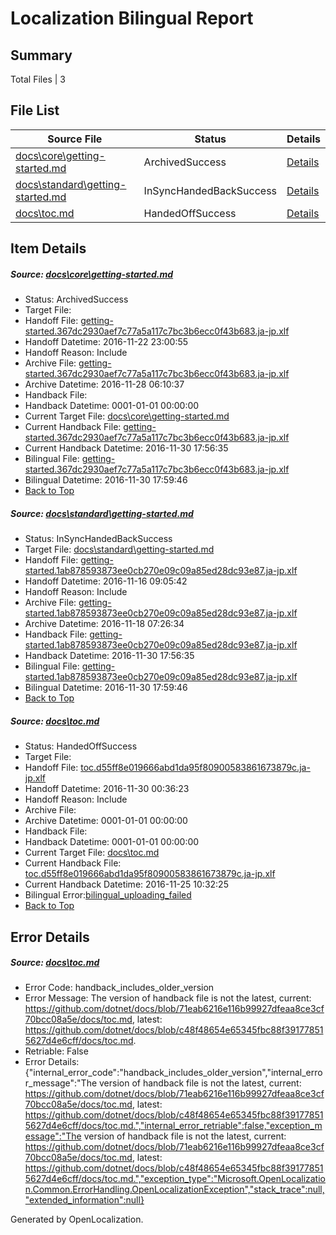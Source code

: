 # <a name='report-top'></a> Localization Bilingual Report

## Summary
 Total Files | 3

## File List
 Source File | Status | Details 
 ----------- | ------ | ------- 
 [docs\core\getting-started.md](https://github.com/dotnet/docs/blob/5c0514262e52d7c691f9a956fecfa8074e44d913/docs/core/getting-started.md) | ArchivedSuccess | [Details](#defe6350613d8e7167b0ccfe7893a4f2ba9a855443)
 [docs\standard\getting-started.md](https://github.com/dotnet/docs/blob/10e9195efdbfa031698a8b0f8e8c3479babd9727/docs/standard/getting-started.md) | InSyncHandedBackSuccess | [Details](#a08b0a0f95d43eb995f015f7e408f77fe4ab9d633366)
 [docs\toc.md](https://github.com/dotnet/docs/blob/c48f48654e65345fbc88f391778515627d4e6cff/docs/toc.md) | HandedOffSuccess | [Details](#0f5207ec6474021a15b2f7aa784a1c73e8645eb43382)

## Item Details
##### <a name='defe6350613d8e7167b0ccfe7893a4f2ba9a855443'></a> Source: [docs\core\getting-started.md](https://github.com/dotnet/docs/blob/5c0514262e52d7c691f9a956fecfa8074e44d913/docs/core/getting-started.md)
* Status: ArchivedSuccess
* Target File: 
* Handoff File: [getting-started.367dc2930aef7c77a5a117c7bc3b6ecc0f43b683.ja-jp.xlf](https://github.com/dotnet/docs.handoff/blob/0e1afb56abdcffd5e461a62853471b062976ca66/ol-handoff/dotnet/docs.ja-jp/master/ht-p1/getting-started.367dc2930aef7c77a5a117c7bc3b6ecc0f43b683.ja-jp.xlf)
* Handoff Datetime: 2016-11-22 23:00:55
* Handoff Reason: Include
* Archive File: [getting-started.367dc2930aef7c77a5a117c7bc3b6ecc0f43b683.ja-jp.xlf](https://github.com/dotnet/docs.handoff/blob/709ae86ac0aab81850251489305ec6791545def7/ol-archive/dotnet/docs.ja-jp/master/ht-p1/getting-started.367dc2930aef7c77a5a117c7bc3b6ecc0f43b683.ja-jp.xlf)
* Archive Datetime: 2016-11-28 06:10:37
* Handback File: 
* Handback Datetime: 0001-01-01 00:00:00
* Current Target File: [docs\core\getting-started.md](https://github.com/dotnet/docs.ja-jp/blob/e5349e87906c22a22e0e20845a73497c2e8b0b64/docs/core/getting-started.md)
* Current Handback File: [getting-started.367dc2930aef7c77a5a117c7bc3b6ecc0f43b683.ja-jp.xlf](https://github.com/dotnet/docs.handback/blob/ce6819634dc2d17616396fe5f387c257e6c0e2a5/ol-handback/dotnet/docs.ja-jp/master/ht-p1/getting-started.367dc2930aef7c77a5a117c7bc3b6ecc0f43b683.ja-jp.xlf)
* Current Handback Datetime: 2016-11-30 17:56:35
* Bilingual File: [getting-started.367dc2930aef7c77a5a117c7bc3b6ecc0f43b683.ja-jp.xlf](https://github.com/dotnet/docs.handback/blob/ce6819634dc2d17616396fe5f387c257e6c0e2a5/ol-handback/dotnet/docs.ja-jp/master/ht-p1/getting-started.367dc2930aef7c77a5a117c7bc3b6ecc0f43b683.ja-jp.xlf)
* Bilingual Datetime: 2016-11-30 17:59:46
* [Back to Top](#report-top)

##### <a name='a08b0a0f95d43eb995f015f7e408f77fe4ab9d633366'></a> Source: [docs\standard\getting-started.md](https://github.com/dotnet/docs/blob/10e9195efdbfa031698a8b0f8e8c3479babd9727/docs/standard/getting-started.md)
* Status: InSyncHandedBackSuccess
* Target File: [docs\standard\getting-started.md](https://github.com/dotnet/docs.ja-jp/blob/e5349e87906c22a22e0e20845a73497c2e8b0b64/docs/standard/getting-started.md)
* Handoff File: [getting-started.1ab878593873ee0cb270e09c09a85ed28dc93e87.ja-jp.xlf](https://github.com/dotnet/docs.handoff/blob/3864fdd700a36f9fa5d799ee2fe3c53862295251/ol-handoff/dotnet/docs.ja-jp/master/ht-p2/getting-started.1ab878593873ee0cb270e09c09a85ed28dc93e87.ja-jp.xlf)
* Handoff Datetime: 2016-11-16 09:05:42
* Handoff Reason: Include
* Archive File: [getting-started.1ab878593873ee0cb270e09c09a85ed28dc93e87.ja-jp.xlf](https://github.com/dotnet/docs.handoff/blob/0463cbc0cd2c36f2c1459721d992b0da8ae4da3e/ol-archive/dotnet/docs.ja-jp/master/ht-p2/getting-started.1ab878593873ee0cb270e09c09a85ed28dc93e87.ja-jp.xlf)
* Archive Datetime: 2016-11-18 07:26:34
* Handback File: [getting-started.1ab878593873ee0cb270e09c09a85ed28dc93e87.ja-jp.xlf](https://github.com/dotnet/docs.handback/blob/ce6819634dc2d17616396fe5f387c257e6c0e2a5/ol-handback/dotnet/docs.ja-jp/master/ht-p2/getting-started.1ab878593873ee0cb270e09c09a85ed28dc93e87.ja-jp.xlf)
* Handback Datetime: 2016-11-30 17:56:35
* Bilingual File: [getting-started.1ab878593873ee0cb270e09c09a85ed28dc93e87.ja-jp.xlf](https://github.com/dotnet/docs.handback/blob/ce6819634dc2d17616396fe5f387c257e6c0e2a5/ol-handback/dotnet/docs.ja-jp/master/ht-p2/getting-started.1ab878593873ee0cb270e09c09a85ed28dc93e87.ja-jp.xlf)
* Bilingual Datetime: 2016-11-30 17:59:46
* [Back to Top](#report-top)

##### <a name='0f5207ec6474021a15b2f7aa784a1c73e8645eb43382'></a> Source: [docs\toc.md](https://github.com/dotnet/docs/blob/c48f48654e65345fbc88f391778515627d4e6cff/docs/toc.md)
* Status: HandedOffSuccess
* Target File: 
* Handoff File: [toc.d55ff8e019666abd1da95f80900583861673879c.ja-jp.xlf](https://github.com/dotnet/docs.handoff/blob/c8f5821260c087412fe6f6e0099ec766841c3a16/ol-handoff/dotnet/docs.ja-jp/master/ht-p1/toc.d55ff8e019666abd1da95f80900583861673879c.ja-jp.xlf)
* Handoff Datetime: 2016-11-30 00:36:23
* Handoff Reason: Include
* Archive File: 
* Archive Datetime: 0001-01-01 00:00:00
* Handback File: 
* Handback Datetime: 0001-01-01 00:00:00
* Current Target File: [docs\toc.md](https://github.com/dotnet/docs.ja-jp/blob/c55a00c8e2637b70dac425848b6407ce9a8ae4d7/docs/toc.md)
* Current Handback File: [toc.d55ff8e019666abd1da95f80900583861673879c.ja-jp.xlf](https://github.com/dotnet/docs.handback/blob/a9ab3ad487a9c9cc36e7db583dd3fc824b3e06ac/ol-handback/dotnet/docs.ja-jp/master/ht-p1/toc.d55ff8e019666abd1da95f80900583861673879c.ja-jp.xlf)
* Current Handback Datetime: 2016-11-25 10:32:25
* Bilingual Error:[bilingual_uploading_failed](#0f5207ec6474021a15b2f7aa784a1c73e8645eb43382bilingual_uploading_failed)
* [Back to Top](#report-top)


## Error Details
##### <a name='0f5207ec6474021a15b2f7aa784a1c73e8645eb43382handback_includes_older_version'></a> Source: [docs\toc.md](#0f5207ec6474021a15b2f7aa784a1c73e8645eb43382)
* Error Code: handback_includes_older_version
* Error Message: The version of handback file is not the latest, current: https://github.com/dotnet/docs/blob/71eab6216e116b99927dfeaa8ce3cf70bcc08a5e/docs/toc.md, latest: https://github.com/dotnet/docs/blob/c48f48654e65345fbc88f391778515627d4e6cff/docs/toc.md.
* Retriable: False
* Error Details: {"internal_error_code":"handback_includes_older_version","internal_error_message":"The version of handback file is not the latest, current: https://github.com/dotnet/docs/blob/71eab6216e116b99927dfeaa8ce3cf70bcc08a5e/docs/toc.md, latest: https://github.com/dotnet/docs/blob/c48f48654e65345fbc88f391778515627d4e6cff/docs/toc.md.","internal_error_retriable":false,"exception_message":"The version of handback file is not the latest, current: https://github.com/dotnet/docs/blob/71eab6216e116b99927dfeaa8ce3cf70bcc08a5e/docs/toc.md, latest: https://github.com/dotnet/docs/blob/c48f48654e65345fbc88f391778515627d4e6cff/docs/toc.md.","exception_type":"Microsoft.OpenLocalization.Common.ErrorHandling.OpenLocalizationException","stack_trace":null,"extended_information":null}


Generated by OpenLocalization.
